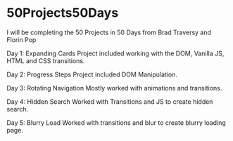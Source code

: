 # 50Projects50Days
I will be completing the 50 Projects in 50 Days from Brad Traversy and Florin Pop


Day 1: Expanding Cards
  Project included working with the DOM, Vanilla JS, HTML and CSS transitions. 
  
Day 2: Progress Steps
  Project included DOM Manipulation.
  
Day 3: Rotating Navigation
  Mostly worked with animations and transitions.
  
Day 4: Hidden Search
  Worked with Transitions and JS to create hidden search. 
  
Day 5: Blurry Load
  Worked with transitions and blur to create blurry loading page.

